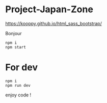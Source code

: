 # Project-Japan-Zone
https://kooppy.github.io/html_sass_bootstrap/

Bonjour

```
npm i
npm start
```

# For dev

```
npm i
npm run dev
```

enjoy code !
